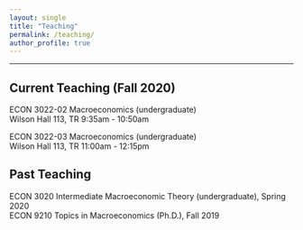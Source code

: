 ```yaml
---
layout: single
title: "Teaching"
permalink: /teaching/
author_profile: true
---
```

---
## Current Teaching (Fall 2020)
ECON 3022-02 Macroeconomics (undergraduate)  
Wilson Hall 113, TR 9:35am - 10:50am  

ECON 3022-03 Macroeconomics (undergraduate)  
Wilson Hall 113, TR 11:00am - 12:15pm  

## Past Teaching
ECON 3020 Intermediate Macroeconomic Theory (undergraduate), Spring 2020  
ECON 9210 Topics in Macroeconomics (Ph.D.), Fall 2019  